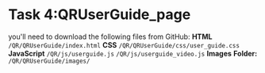 # Task 4:QRUserGuide_page
you'll need to download the following files from GitHub:
**HTML**
`/QR/QRUserGuide/index.html`
**CSS**
`/QR/QRUserGuide/css/user_guide.css`
**JavaScript**
`/QR/js/userguide.js`
`/QR/js/userguide_video.js`
**Images**
**Folder:** `/QR/QRUserGuide/images/`
